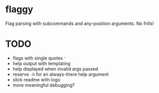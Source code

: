 # flaggy
Flag parsing with subcommands and any-position arguments.  No frills!


# TODO

- flags with single quotes `'`
- help output with templating
- help displayed when invalid args passed
- reserve `-h` for an always-there help argument
- slick readme with logo
- more meaningful debugging?
